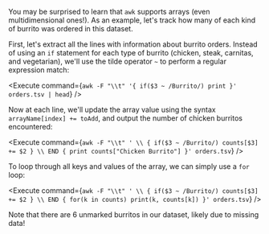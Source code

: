 <script>
import Execute from "components/Execute.svelte";
</script>

You may be surprised to learn that `awk` supports arrays (even multidimensional ones!). As an example, let's track how many of each kind of burrito was ordered in this dataset.

First, let's extract all the lines with information about burrito orders. Instead of using an `if` statement for each type of burrito (chicken, steak, carnitas, and vegetarian), we'll use the tilde operator `~` to perform a regular expression match:

<Execute command={`awk -F "\\t" '{ if($3 ~ /Burrito/) print }' orders.tsv | head`} />

Now at each line, we'll update the array value using the syntax `arrayName[index] += toAdd`, and output the number of chicken burritos encountered:

<Execute command={`awk -F "\\t" ' \\ { if($3 ~ /Burrito/) counts[$3] += $2 } \\ END { print counts["Chicken Burrito"] }' orders.tsv`} />

To loop through all keys and values of the array, we can simply use a `for` loop:

<Execute command={`awk -F "\\t" ' \\ { if($3 ~ /Burrito/) counts[$3] += $2 } \\ END { for(k in counts) print(k, counts[k]) }' orders.tsv`} />

Note that there are 6 unmarked burritos in our dataset, likely due to missing data!
